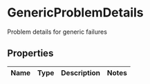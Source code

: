 

# GenericProblemDetails

Problem details for generic failures
## Properties

Name | Type | Description | Notes
------------ | ------------- | ------------- | -------------



